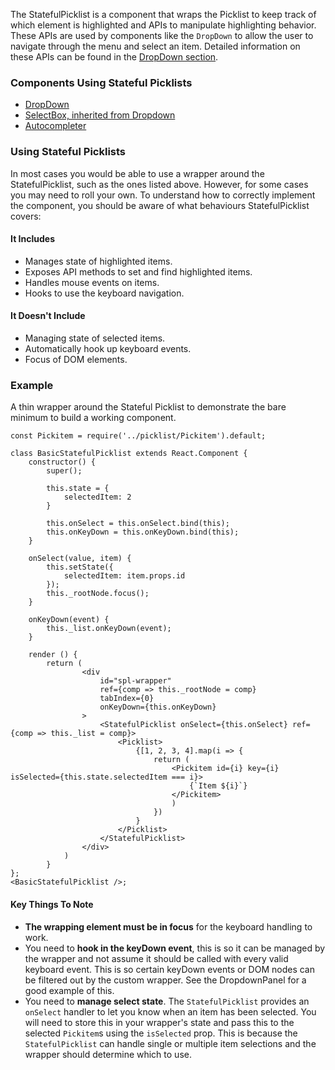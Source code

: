 The StatefulPicklist is a component that wraps the Picklist to keep track of which element is highlighted and APIs to manipulate highlighting behavior. These APIs are used by components like the `DropDown` to allow the user to navigate through the menu and select an item.  Detailed information on these APIs can be found in the [DropDown section](#dropdown).


### Components Using Stateful Picklists
* [DropDown](#dropdown)
* [SelectBox, inherited from Dropdown](#selectbox)
* [Autocompleter](#autocompleter)


### Using Stateful Picklists
In most cases you would be able to use a wrapper around the StatefulPicklist, such as the ones listed above.  However, for some cases you may need to roll your own. To understand how to correctly implement the component, you should be aware of what behaviours StatefulPicklist covers:

#### It Includes
* Manages state of highlighted items.
* Exposes API methods to set and find highlighted items.
* Handles mouse events on items.
* Hooks to use the keyboard navigation.

#### It Doesn't Include
* Managing state of selected items.
* Automatically hook up keyboard events.
* Focus of DOM elements.

### Example
A thin wrapper around the Stateful Picklist to demonstrate the bare minimum to build a working component.

```
const Pickitem = require('../picklist/Pickitem').default;

class BasicStatefulPicklist extends React.Component {
	constructor() {
		super();

		this.state = {
			selectedItem: 2
		}

		this.onSelect = this.onSelect.bind(this);
		this.onKeyDown = this.onKeyDown.bind(this);
	}

	onSelect(value, item) {
		this.setState({
			selectedItem: item.props.id
		});
		this._rootNode.focus();
	}

	onKeyDown(event) {
		this._list.onKeyDown(event);
	}

	render () {
		return (
				<div
					id="spl-wrapper"
					ref={comp => this._rootNode = comp}
					tabIndex={0}
					onKeyDown={this.onKeyDown}
				>
					<StatefulPicklist onSelect={this.onSelect} ref={comp => this._list = comp}>
						<Picklist>
							{[1, 2, 3, 4].map(i => {
								return (
									<Pickitem id={i} key={i} isSelected={this.state.selectedItem === i}>
										{`Item ${i}`}
									</Pickitem>
									)
								})
							}
						</Picklist>
					</StatefulPicklist>
				</div>
			)
		}
};
<BasicStatefulPicklist />;
```

#### Key Things To Note
* **The wrapping element must be in focus** for the keyboard handling to work.
* You need to **hook in the keyDown event**, this is so it can be managed by the wrapper and not assume it should be called with every valid keyboard event. This is so certain keyDown events or DOM nodes can be filtered out by the custom wrapper. See the DropdownPanel for a good example of this.
* You need to **manage select state**. The `StatefulPicklist` provides an `onSelect` handler to let you know when an item has been selected. You will need to store this in your wrapper's state and pass this to the selected `Pickitem`s using the `isSelected` prop. This is because the `StatefulPicklist` can handle single or multiple item selections and the wrapper should determine which to use.
